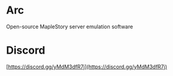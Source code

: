 # Arc
Open-source MapleStory server emulation software

# Discord
[https://discord.gg/yMdM3dfR7j](https://discord.gg/yMdM3dfR7j)